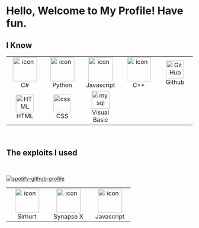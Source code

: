 # Hello, Welcome to My Profile! Have fun.

## I Know

<table>
  <tr>
    <td align="center" width="96">
        <img src="https://techstack-generator.vercel.app/csharp-icon.svg" alt="icon" width="65" height="65" />
      <br>C#
    </td>
    <td align="center" width="96">
      <a href="#macropower-tech">
        <img src="https://techstack-generator.vercel.app/python-icon.svg" alt="icon" width="65" height="65" />
      </a>
      <br>Python
    </td>
    <td align="center" width="96">
        <img src="https://techstack-generator.vercel.app/js-icon.svg" alt="icon" width="65" height="65" />
      <br>Javascript
    </td>
    <td align="center" width="96">
        <img src="https://techstack-generator.vercel.app/cpp-icon.svg" alt="icon" width="65" height="65" />
      <br>C++
    </td>
    <td align="center" width="96">
        <img src="https://user-images.githubusercontent.com/25181517/192108374-8da61ba1-99ec-41d7-80b8-fb2f7c0a4948.png" width="48" height="48" alt="GitHub" />
      <br>Github
    </td>
  </tr>
  <tr>
    <td align="center"  width="96">
        <img src="https://skillicons.dev/icons?i=html" width="48" height="48" alt="HTML" />
      <br>HTML
    </td>
    <td align="center" width="96">
        <img src="https://skillicons.dev/icons?i=css" width="48" height="48" alt="css" />
      <br>CSS
    </td>
<td align="center" width="96">
        <img src="https://upload.wikimedia.org/wikipedia/commons/thumb/4/40/VB.NET_Logo.svg/1200px-VB.NET_Logo.svg.png" width="48" height="48" alt="mysql" />
      <br>Visual Basic
  </tr>
</table>

<br>

## The exploits I used

<table>
  <tr>
    <td align="center" width="96">
        <img src="https://upload.wikimedia.org/wikipedia/commons/c/ce/Sirhurtlogo.png" alt="icon" width="65" height="65" />
      <br>Sirhurt
    </td>
    <td align="center" width="96">
      <a href="#macropower-tech">
        <img src="https://media.tenor.com/DrW7UKF64N4AAAAC/synapse-x-exploit.gif" alt="icon" width="65" height="65" />
      </a>
      <br>Synapse X
    </td>
    <td align="center" width="96">
        <img src="https://techstack-generator.vercel.app/js-icon.svg" alt="icon" width="65" height="65" />
      <br>Javascript
    </td>
<br>



[![spotify-github-profile](https://spotify-github-profile.vercel.app/api/view?uid=jk1kux73ik0qqfz3kaznhi10i&cover_image=true&theme=default&show_offline=false&background_color=121212)]()


